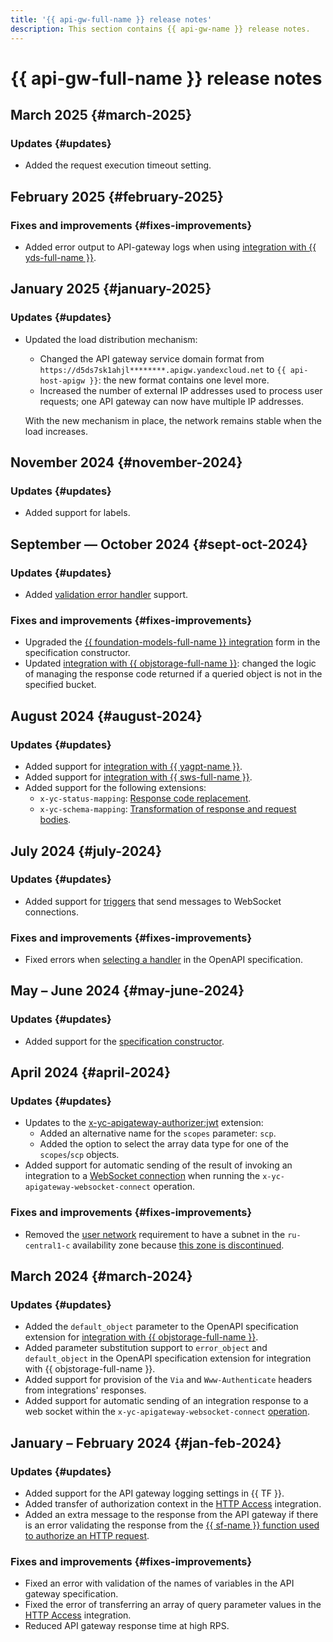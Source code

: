 ```yaml
---
title: '{{ api-gw-full-name }} release notes'
description: This section contains {{ api-gw-name }} release notes.
---
```


# {{ api-gw-full-name }} release notes

## March 2025 {#march-2025}

### Updates {#updates}

* Added the request execution timeout setting.

## February 2025 {#february-2025}

### Fixes and improvements {#fixes-improvements}

* Added error output to API-gateway logs when using [integration with {{ yds-full-name }}](concepts/extensions/datastreams.md).

## January 2025 {#january-2025}

### Updates {#updates}

* Updated the load distribution mechanism:
    * Changed the API gateway service domain format from `https://d5ds7sk1ahjl********.apigw.yandexcloud.net` to `{{ api-host-apigw }}`: the new format contains one level more.
    * Increased the number of external IP addresses used to process user requests; one API gateway can now have multiple IP addresses.

    With the new mechanism in place, the network remains stable when the load increases.

## November 2024 {#november-2024}

### Updates {#updates}

* Added support for labels.

## September — October 2024 {#sept-oct-2024}

### Updates {#updates}

* Added [validation error handler](concepts/extensions/validator.md#errorhandler) support.

### Fixes and improvements {#fixes-improvements}

* Upgraded the [{{ foundation-models-full-name }} integration](operations/spec-constructor/yagpt.md) form in the specification constructor.
* Updated [integration with {{ objstorage-full-name }}](operations/spec-constructor/object-storage.md): changed the logic of managing the response code returned if a queried object is not in the specified bucket.

## August 2024 {#august-2024}

### Updates {#updates}

* Added support for [integration with {{ yagpt-name }}](operations/spec-constructor/yagpt.md).
* Added support for [integration with {{ sws-full-name }}](concepts/extensions/sws.md).
* Added support for the following extensions:
    * `x-yc-status-mapping`: [Response code replacement](concepts/extensions/status-mapping.md).
    * `x-yc-schema-mapping`: [Transformation of response and request bodies](concepts/extensions/schema-mapping.md).

## July 2024 {#july-2024}

### Updates {#updates}

* Added support for [triggers](concepts/trigger/index.md) that send messages to WebSocket connections.

### Fixes and improvements {#fixes-improvements}

* Fixed errors when [selecting a handler](concepts/index.md#algorithm) in the OpenAPI specification.

## May – June 2024 {#may-june-2024}

### Updates {#updates}

* Added support for the [specification constructor](operations/spec-constructor/index.md).

## April 2024 {#april-2024}

### Updates {#updates}

* Updates to the [x-yc-apigateway-authorizer:jwt](concepts/extensions/jwt-authorizer.md) extension:
    * Added an alternative name for the `scopes` parameter: `scp`.
    * Added the option to select the array data type for one of the `scopes`/`scp` objects.
* Added support for automatic sending of the result of invoking an integration to a [WebSocket connection](concepts/extensions/websocket.md) when running the `x-yc-apigateway-websocket-connect` operation.

### Fixes and improvements {#fixes-improvements}

* Removed the [user network](concepts/networking#user-network) requirement to have a subnet in the `ru-central1-c` availability zone because [this zone is discontinued](../overview/concepts/region.md).

## March 2024 {#march-2024}

### Updates {#updates}

* Added the `default_object` parameter to the OpenAPI specification extension for [integration with {{ objstorage-full-name }}](concepts/extensions/object-storage.md).
* Added parameter substitution support to `error_object` and `default_object` in the OpenAPI specification extension for integration with {{ objstorage-full-name }}.
* Added support for provision of the `Via` and `Www-Authenticate` headers from integrations' responses.
* Added support for automatic sending of an integration response to a web socket within the `x-yc-apigateway-websocket-connect` [operation](concepts/extensions/websocket.md#connect).

## January – February 2024 {#jan-feb-2024}

### Updates {#updates}

* Added support for the API gateway logging settings in {{ TF }}.
* Added transfer of authorization context in the [HTTP Access](concepts/extensions/http.md) integration.
* Added an extra message to the response from the API gateway if there is an error validating the response from the [{{ sf-name }} function used to authorize an HTTP request](concepts/extensions/function-authorizer.md).

### Fixes and improvements {#fixes-improvements}

* Fixed an error with validation of the names of variables in the API gateway specification.
* Fixed the error of transferring an array of query parameter values in the [HTTP Access](concepts/extensions/http.md) integration.
* Reduced API gateway response time at high RPS.
